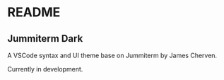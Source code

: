 # README

## Jummiterm Dark
A VSCode syntax and UI theme base on Jummiterm by James Cherven.

Currently in development.